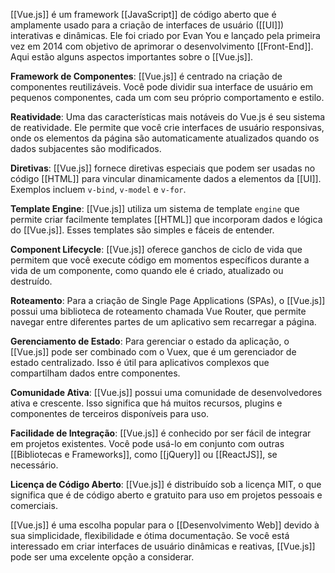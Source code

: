 [[Vue.js]] é um framework [[JavaScript]] de código aberto que é amplamente usado para a criação de interfaces de usuário ([[UI]]) interativas e dinâmicas. Ele foi criado por Evan You e lançado pela primeira vez em 2014 com objetivo de aprimorar o desenvolvimento [[Front-End]]. Aqui estão alguns aspectos importantes sobre o [[Vue.js]].

**Framework de Componentes**: [[Vue.js]] é centrado na criação de componentes reutilizáveis. Você pode dividir sua interface de usuário em pequenos componentes, cada um com seu próprio comportamento e estilo.

**Reatividade**: Uma das características mais notáveis do Vue.js é seu sistema de reatividade. Ele permite que você crie interfaces de usuário responsivas, onde os elementos da página são automaticamente atualizados quando os dados subjacentes são modificados.

**Diretivas**: [[Vue.js]] fornece diretivas especiais que podem ser usadas no código [[HTML]] para vincular dinamicamente dados a elementos da [[UI]]. Exemplos incluem `v-bind`, `v-model` e `v-for`.

**Template Engine**: [[Vue.js]] utiliza um sistema de template `engine` que permite criar facilmente templates [[HTML]] que incorporam dados e lógica do [[Vue.js]]. Esses templates são simples e fáceis de entender.

**Component Lifecycle**: [[Vue.js]] oferece ganchos de ciclo de vida que permitem que você execute código em momentos específicos durante a vida de um componente, como quando ele é criado, atualizado ou destruído.

**Roteamento**: Para a criação de Single Page Applications (SPAs), o [[Vue.js]] possui uma biblioteca de roteamento chamada Vue Router, que permite navegar entre diferentes partes de um aplicativo sem recarregar a página.

**Gerenciamento de Estado**: Para gerenciar o estado da aplicação, o [[Vue.js]] pode ser combinado com o Vuex, que é um gerenciador de estado centralizado. Isso é útil para aplicativos complexos que compartilham dados entre componentes.

**Comunidade Ativa**: [[Vue.js]] possui uma comunidade de desenvolvedores ativa e crescente. Isso significa que há muitos recursos, plugins e componentes de terceiros disponíveis para uso.

**Facilidade de Integração**: [[Vue.js]] é conhecido por ser fácil de integrar em projetos existentes. Você pode usá-lo em conjunto com outras [[Bibliotecas e Frameworks]], como [[jQuery]] ou [[ReactJS]], se necessário.

**Licença de Código Aberto**: [[Vue.js]] é distribuído sob a licença MIT, o que significa que é de código aberto e gratuito para uso em projetos pessoais e comerciais.

[[Vue.js]] é uma escolha popular para o [[Desenvolvimento Web]] devido à sua simplicidade, flexibilidade e ótima documentação. Se você está interessado em criar interfaces de usuário dinâmicas e reativas, [[Vue.js]] pode ser uma excelente opção a considerar.